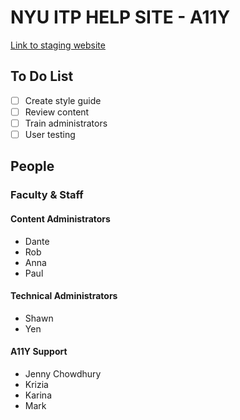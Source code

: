 # NYU ITP HELP SITE - A11Y

[Link to staging website](https://itp.nyu.edu/itp/help/ "Link to staging website")
## To Do List
- [ ] Create style guide
- [ ] Review content
- [ ] Train administrators
- [ ] User testing

## People
### Faculty & Staff
#### Content Administrators
- Dante
- Rob
- Anna
- Paul

#### Technical Administrators
- Shawn
- Yen

#### A11Y Support
- Jenny Chowdhury
- Krizia 
- Karina
- Mark


